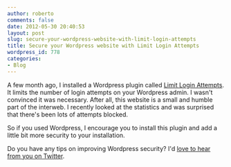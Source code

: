 ```yaml
---
author: roberto
comments: false
date: 2012-05-30 20:40:53
layout: post
slug: secure-your-wordpress-website-with-limit-login-attempts
title: Secure your Wordpress website with Limit Login Attempts
wordpress_id: 778
categories:
- Blog
---
```


A few month ago, I installed a Wordpress plugin called [Limit Login Attempts](http://wordpress.org/extend/plugins/limit-login-attempts/). It limits the number of login attempts on your Wordpress admin. I wasn't convinced it was necessary. After all, this website is a small and humble part of the interweb. I recently looked at the statistics and was surprised that there's been lots of attempts blocked.

So if you used Wordpress, I encourage you to install this plugin and add a little bit more security to your installation.

Do you have any tips on improving Wordpress security? I'd [love to hear from you on Twitter](https://twitter.com/#!/robertocarroll).

